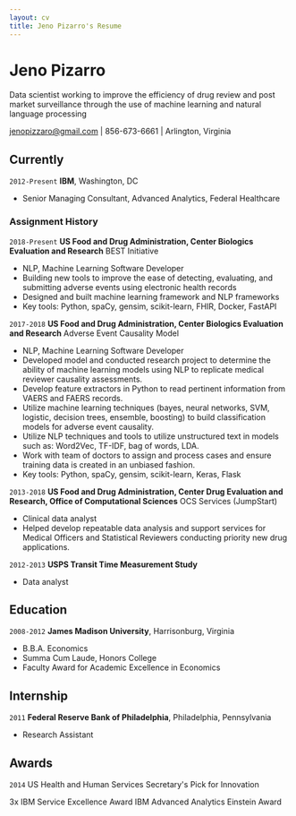 ```yaml
---
layout: cv
title: Jeno Pizarro's Resume
---
```

# Jeno Pizarro
Data scientist working to improve the efficiency of drug review and post market surveillance through the use of machine learning and natural language processing

<div id="webaddress">
<a href="jenopizzaro@gmai.com">jenopizzaro@gmail.com</a>
| 856-673-6661 | Arlington, Virginia
</div>


## Currently
`2012-Present`
__IBM__, Washington, DC

- Senior Managing Consultant, Advanced Analytics, Federal Healthcare

### Assignment History
`2018-Present`
__US Food and Drug Administration, Center Biologics Evaluation and Research__ BEST Initiative

- NLP, Machine Learning Software Developer
- Building new tools to improve the ease of detecting, evaluating, and submitting adverse events using electronic health records
- Designed and built machine learning framework and NLP frameworks
- Key tools: Python, spaCy, gensim, scikit-learn, FHIR, Docker, FastAPI

`2017-2018`
__US Food and Drug Administration, Center Biologics Evaluation and Research__ Adverse Event Causality Model
- NLP, Machine Learning Software Developer
- Developed model and conducted research project to determine the ability of machine learning models using NLP to replicate medical reviewer causality assessments.
- Develop feature extractors in Python to read pertinent information from VAERS and FAERS records.
- Utilize machine learning techniques (bayes, neural networks, SVM, logistic, decision trees, ensemble, boosting) to build classification models for adverse event causality.
- Utilize NLP techniques and tools to utilize unstructured text in models such as: Word2Vec, TF-IDF, bag of words, LDA.
- Work with team of doctors to assign and process cases and ensure training data is created in an unbiased fashion.
- Key tools: Python, spaCy, gensim, scikit-learn, Keras, Flask

`2013-2018`
__US Food and Drug Administration, Center Drug Evaluation and Research, Office of Computational Sciences__ OCS Services (JumpStart)

- Clinical data analyst 
- Helped develop repeatable data analysis and support services for Medical Officers and Statistical Reviewers conducting priority new drug applications.

`2012-2013`
__USPS Transit Time Measurement Study__

- Data analyst

## Education
`2008-2012`
__James Madison University__, Harrisonburg, Virginia

- B.B.A. Economics
- Summa Cum Laude, Honors College
- Faculty Award for Academic Excellence in Economics

## Internship
`2011`
__Federal Reserve Bank of Philadelphia__, Philadelphia, Pennsylvania
- Research Assistant

## Awards

`2014`
US Health and Human Services Secretary's Pick for Innovation

3x IBM Service Excellence Award
IBM Advanced Analytics Einstein Award

<!-- ### Footer

Last updated: July 2019 -->


